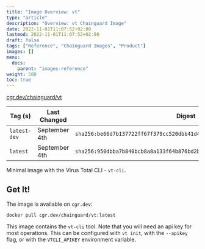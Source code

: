```yaml
---
title: "Image Overview: vt"
type: "article"
description: "Overview: vt Chainguard Image"
date: 2022-11-01T11:07:52+02:00
lastmod: 2022-11-01T11:07:52+02:00
draft: false
tags: ["Reference", "Chainguard Images", "Product"]
images: []
menu:
  docs:
    parent: "images-reference"
weight: 500
toc: true
---
```


[cgr.dev/chainguard/vt](https://github.com/chainguard-images/images/tree/main/images/vt)

| Tag (s)       | Last Changed  | Digest                                                                    |
|---------------|---------------|---------------------------------------------------------------------------|
|  `latest-dev` | September 4th | `sha256:be66d7b137722ff67f379cc520dbb41d4d6f3d7978ffd5279ecec909c7f5589a` |
|  `latest`     | September 4th | `sha256:950dbba7b840bcb8a8a133f64b876bd2b467ebea8c29044aa30c4bbcfa0ee42d` |



Minimal image with the Virus Total CLI - `vt-cli`.

## Get It!

The image is available on `cgr.dev`:

```
docker pull cgr.dev/chainguard/vt:latest
```

This image contains the `vt-cli` tool.
Note that you will need an api key for most operations.
This can be configured with `vt init`, with the `--apikey` flag, or with the `VTCLI_APIKEY` environment variable.

